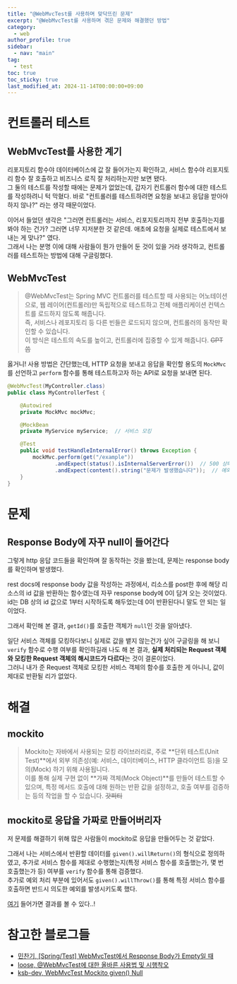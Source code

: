 ```yaml
---
title: "@WebMvcTest를 사용하며 맞닥뜨린 문제"
excerpt: "@WebMvcTest를 사용하며 겪은 문제와 해결했던 방법"
category: 
  - web
author_profile: true
sidebar:
  - nav: "main" 
tag:
  - test
toc: true
toc_sticky: true
last_modified_at: 2024-11-14T00:00:00+09:00
---
```


# 컨트롤러 테스트
## WebMvcTest를 사용한 계기
리포지토리 함수야 데이터베이스에 값 잘 들어가는지 확인하고, 서비스 함수야 리포지토리 함수 잘 호출하고 비즈니스 로직 잘 처리하는지만 보면 됐다.  
그 둘의 테스트를 작성할 때에는 문제가 없었는데, 갑자기 컨트롤러 함수에 대한 테스트를 작성하려니 턱 막혔다. 바로 "컨트롤러를 테스트하려면 요청을 보내고 응답을 받아야하지 않나?" 라는 생각 때문이었다.

이어서 들었던 생각은 "그러면 컨트롤러는 서비스, 리포지토리까지 전부 호출하는지를 봐야 하는 건가? 그러면 너무 지저분한 것 같은데. 애초에 요청을 실제로 테스트에서 보내는 게 맞나?" 였다.  
그래서 나는 분명 이에 대해 사람들이 뭔가 만들어 둔 것이 있을 거라 생각하고, 컨트롤러를 테스트하는 방법에 대해 구글링했다.

## WebMvcTest
> @WebMvcTest는 Spring MVC 컨트롤러를 테스트할 때 사용되는 어노테이션으로, 웹 레이어(컨트롤러)만 독립적으로 테스트하고 전체 애플리케이션 컨텍스트를 로드하지 않도록 해줍니다.  
> 즉, 서비스나 레포지토리 등 다른 빈들은 로드되지 않으며, 컨트롤러의 동작만 확인할 수 있습니다.  
> 이 방식은 테스트의 속도를 높이고, 컨트롤러에 집중할 수 있게 해줍니다. ~~GPT 씀~~

옳거니! 사용 방법은 간단했는데, HTTP 요청을 보내고 응답을 확인할 용도의 `MockMvc`를 선언하고 `perform` 함수를 통해 테스트하고자 하는 API로 요청을 보내면 된다.

```java
@WebMvcTest(MyController.class)
public class MyControllerTest {

    @Autowired
    private MockMvc mockMvc;

    @MockBean
    private MyService myService;  // 서비스 모킹

    @Test
    public void testHandleInternalError() throws Exception {
        mockMvc.perform(get("/example"))
               .andExpect(status().isInternalServerError())  // 500 상태 코드 확인
               .andExpect(content().string("문제가 발생했습니다"));  // 예외 메시지 확인
    }
}
```

# 문제
## Response Body에 자꾸 null이 들어간다
그렇게 http 응답 코드들을 확인하며 잘 동작하는 것을 봤는데, 문제는 response body를 확인하며 발생했다.

rest docs에 response body 값을 작성하는 과정에서, 리소스를 post한 후에 해당 리소스의 id 값을 반환하는 함수였는데 자꾸 response body에 0이 담겨 오는 것이었다.  
id는 DB 상의 id 값으로 1부터 시작하도록 해두었는데 0이 반환된다니 말도 안 되는 일이었다.  

그래서 확인해 본 결과, `getId()`를 호출한 객체가 `null`인 것을 알아냈다.

일단 서비스 객체를 모킹하다보니 실제로 값을 뱉지 않는건가 싶어 구글링을 해 보니 `verify` 함수로 수행 여부를 확인하길래 나도 해 본 결과, **실제 처리되는 Request 객체와 모킹한 Request 객체의 해시코드가 다르다**는 것이 결론이었다.  
그러니 내가 준 Request 객체로 모킹한 서비스 객체의 함수를 호출한 게 아니니, 값이 제대로 반환될 리가 없었다.

# 해결
## mockito
> Mockito는 자바에서 사용되는 모킹 라이브러리로, 주로 **단위 테스트(Unit Test)**에서 외부 의존성(예: 서비스, 데이터베이스, HTTP 클라이언트 등)을 모의(Mock) 하기 위해 사용됩니다.  
> 이를 통해 실제 구현 없이 **가짜 객체(Mock Object)**를 만들어 테스트할 수 있으며, 특정 메서드 호출에 대해 원하는 반환 값을 설정하고, 호출 여부를 검증하는 등의 작업을 할 수 있습니다. ~~갓피티~~

## mockito로 응답을 가짜로 만들어버리자
저 문제를 해결하기 위해 많은 사람들이 mockito로 응답을 만들어두는 것 같았다.  

그래서 나는 서비스에서 반환할 데이터를 `given().willReturn()`의 형식으로 정의하였고, 추가로 서비스 함수를 제대로 수행했는지(특정 서비스 함수를 호출했는가, 몇 번 호출했는가 등) 여부를 `verify` 함수를 통해 검증했다.  
추가로 예외 처리 부분에 있어서도 `given().willThrow()`를 통해 특정 서비스 함수를 호출하면 반드시 의도한 예외를 발생시키도록 했다.

[여기](https://eternal-return-user-creator.github.io/er-bal-api.github.io/#_get_apiquestion) 들어가면 결과를 볼 수 있다..!

# 참고한 블로그들
- [민찬기, [Spring/Test] WebMvcTest에서 Response Body가 Empty일 때](https://velog.io/@devmizz/Spring-WebMvcTest%EC%97%90%EC%84%9C-Response-Body%EA%B0%80-Empty%EC%9D%BC-%EB%95%8C)
- [loose, @WebMvcTest에 대한 올바른 사용법 및 시행착오](https://stir.tistory.com/407)
- [ksb-dev, WebMvcTest Mockito given() Null](https://ksb-dev.tistory.com/326)
